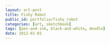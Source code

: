 ```yaml
---
layout: art-post
title: Fishy Robot
public_id: portfolio/fishy_robot
categories: [art, sketchbook]
tags: [pen-and-ink, black-and-white, doodle]
date: 2012-01-01
---
```

